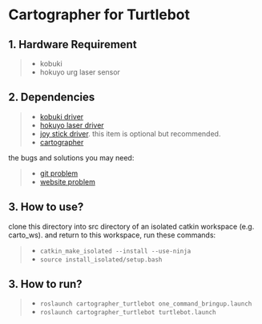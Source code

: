 # Cartographer for Turtlebot

## 1. Hardware Requirement

>* kobuki
>* hokuyo urg laser sensor

## 2. Dependencies

>* [kobuki driver](https://www.ncnynl.com/archives/201611/1103.html)
>* [hokuyo laser driver](https://blog.csdn.net/Buer_zhu/article/details/80945830)
>* [joy stick driver](https://github.com/HuangJianxjtu/joystick). this item is optional but recommended.
>* [cartographer](https://blog.csdn.net/qq_26482237/article/details/92676267?utm_medium=distribute.pc_relevant.none-task-blog-BlogCommendFromMachineLearnPai2-1.nonecase&depth_1-utm_source=distribute.pc_relevant.none-task-blog-BlogCommendFromMachineLearnPai2-1.nonecase)

the bugs and solutions you may need:

>* [git problem](https://blog.csdn.net/qq_21508727/article/details/89413590)
>* [website problem](https://www.cnblogs.com/call-me-dasheng/p/12777139.html)


## 3. How to use?

clone this directory into src directory of an isolated catkin workspace (e.g. carto_ws). and return to this workspace, run these commands:
>* `catkin_make_isolated --install --use-ninja`
>* `source install_isolated/setup.bash`


## 3. How to run?

>* `roslaunch cartographer_turtlebot one_command_bringup.launch`
>* `roslaunch cartographer_turtlebot turtlebot.launch`
